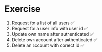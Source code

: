 # Exercise

1. Request for a list of all users ✅
2. Request for a user info with user id ✅
3. Update own name after authenticated ✅
4. Delete own account after authenticated ✅
5. Delete an account with correct id ✅
